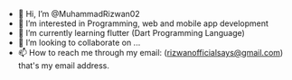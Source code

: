 - 👋 Hi, I’m @MuhammadRizwan02
- 👀 I’m interested in Programming, web and mobile app development
- 🌱 I’m currently learning flutter (Dart Programming Language)
- 💞️ I’m looking to collaborate on ...
- 📫 How to reach me through my email: (rizwanofficialsays@gmail.com) that's my email address.

<!---
Hey Guys 👋, I'm Muhammad Rizwan, An Graduate Software Engineering student and Mobile App Developer, Skills and expertise in Python, 
Data Science and Flutter 💫
--->
